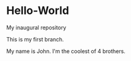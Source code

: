 # Hello-World
My inaugural repository

This is my first branch.

My name is John. I'm the coolest of 4 brothers.

